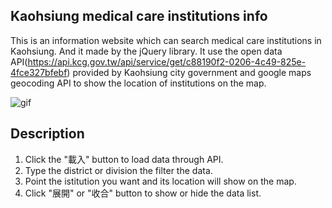 Kaohsiung medical care institutions info
----------------------------------------
This is an information website which can search medical care institutions in Kaohsiung. And it made by the jQuery library.
It use the open data API(https://api.kcg.gov.tw/api/service/get/c88190f2-0206-4c49-825e-4fce327bfebf)
provided by Kaohsiung city government and google maps geocoding API to show the location of institutions on the map.

![gif](https://i.imgur.com/LCI9HgU.gif)

## Description
1. Click the "載入" button to load data through API.
2. Type the district or division the filter the data.
3. Point the istitution you want and its location will show on the map.
4. Click "展開" or "收合" button to show or hide the data list.

